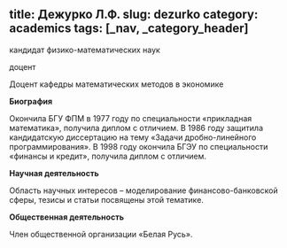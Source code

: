 title: Дежурко Л.Ф.
slug: dezurko
category: academics
tags: [_nav, _category_header]
---

кандидат физико-математических наук

доцент

Доцент кафедры математических методов в экономике

__Биография__

Окончила БГУ ФПМ в 1977 году по специальности «прикладная математика», получила диплом с отличием. В 1986 году защитила кандидатскую диссертацию на тему «Задачи дробно-линейного программирования». В 1998 году окончила БГЭУ по специальности «финансы и кредит», получила диплом с отличием.

__Научная деятельность__

Область научных интересов – моделирование финансово-банковской сферы, тезисы и статьи посвящены этой тематике.

__Общественная деятельность__

Член общественной организации «Белая Русь».
